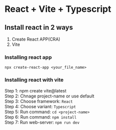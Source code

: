 # React + Vite + Typescript

## Install react in 2 ways

1. Create React APP(CRA)
2. Vite

### Installing react app
    npx create-react-app <your_file_name>

### Installing react with vite

Step 1: npm create vite@latest
<br> Step 2: Chnage project-name or use default
<br> Step 3: Choose framework: `React`
<br> Step 4: Choose variant: `Typescript`
<br> Step 5: Run command: `cd <project-name>`
<br> Step 6: Run command: `npm install`
<br> Step 7: Run web-server: `npm run dev`
